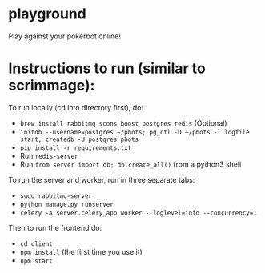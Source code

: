 # playground
Play against your pokerbot online!

# Instructions to run (similar to scrimmage):
To run locally (cd into directory first), do:

- `brew install rabbitmq scons boost postgres redis` (Optional)
- `initdb --username=postgres ~/pbots; pg_ctl -D ~/pbots -l logfile start; createdb -U postgres pbots`
- `pip install -r requirements.txt`
- Run `redis-server`
- Run `from server import db; db.create_all()` from a python3 shell

To run the server and worker, run in three separate tabs:

- `sudo rabbitmq-server`
- `python manage.py runserver`
- `celery -A server.celery_app worker --loglevel=info --concurrency=1`

Then to run the frontend do:

- `cd client`
- `npm install` (the first time you use it)
- `npm start`
